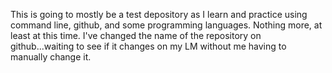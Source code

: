 This is going to mostly be a test depository as I learn and practice using command line, github, and some programming languages. Nothing more, at least at this time.
I've changed the name of the repository on github...waiting to see if it changes on my LM without me having to manually change it.
